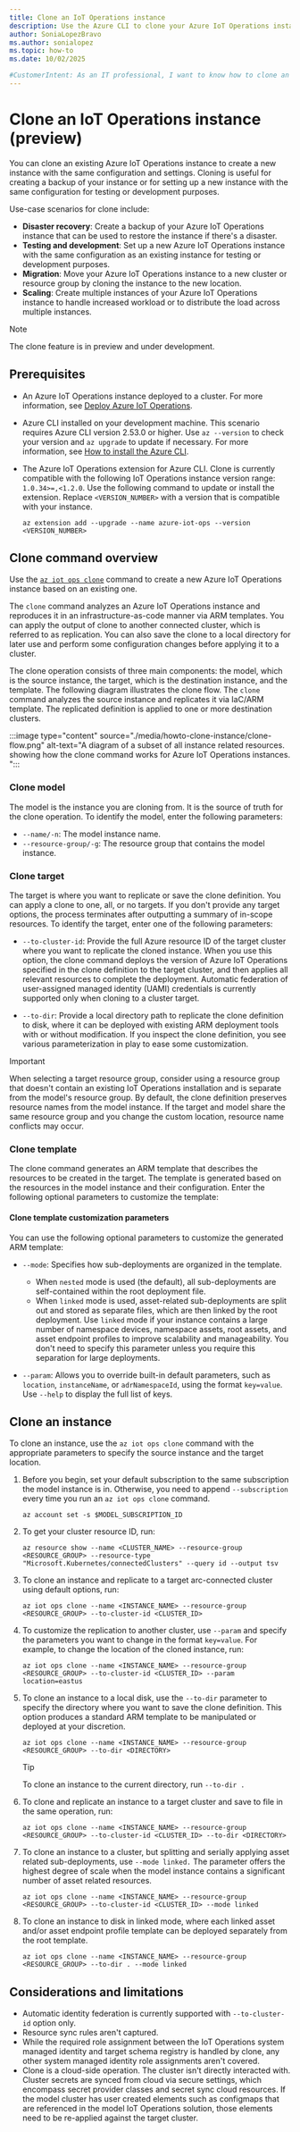 ```yaml
---
title: Clone an IoT Operations instance
description: Use the Azure CLI to clone your Azure IoT Operations instances.
author: SoniaLopezBravo
ms.author: sonialopez
ms.topic: how-to
ms.date: 10/02/2025

#CustomerIntent: As an IT professional, I want to know how to clone an IoT Operations instance so that I can create a copy of my existing instance for testing or backup purposes.
---
```


# Clone an IoT Operations instance (preview)

You can clone an existing Azure IoT Operations instance to create a new instance with the same configuration and settings. Cloning is useful for creating a backup of your instance or for setting up a new instance with the same configuration for testing or development purposes.

Use-case scenarios for clone include:

- **Disaster recovery**: Create a backup of your Azure IoT Operations instance that can be used to restore the instance if there's a disaster.
- **Testing and development**: Set up a new Azure IoT Operations instance with the same configuration as an existing instance for testing or development purposes.
- **Migration**: Move your Azure IoT Operations instance to a new cluster or resource group by cloning the instance to the new location.
- **Scaling**: Create multiple instances of your Azure IoT Operations instance to handle increased workload or to distribute the load across multiple instances.

> [!NOTE]
> The clone feature is in preview and under development.

## Prerequisites

* An Azure IoT Operations instance deployed to a cluster. For more information, see [Deploy Azure IoT Operations](./howto-deploy-iot-operations.md).

* Azure CLI installed on your development machine. This scenario requires Azure CLI version 2.53.0 or higher. Use `az --version` to check your version and `az upgrade` to update if necessary. For more information, see [How to install the Azure CLI](/cli/azure/install-azure-cli).

* The Azure IoT Operations extension for Azure CLI. Clone is currently compatible with the following IoT Operations instance version range: `1.0.34>=,<1.2.0`. Use the following command to update or install the extension. Replace `<VERSION_NUMBER>` with a version that is compatible with your instance.

    ```azurecli
    az extension add --upgrade --name azure-iot-ops --version <VERSION_NUMBER>
    ```

## Clone command overview

Use the [`az iot ops clone`](/cli/azure/iot/ops#az-iot-ops-clone) command to create a new Azure IoT Operations instance based on an existing one.

The `clone` command analyzes an Azure IoT Operations instance and reproduces it in an infrastructure-as-code manner via ARM templates. You can apply the output of clone to another connected cluster, which is referred to as replication. You can also save the clone to a local directory for later use and perform some configuration changes before applying it to a cluster.

The clone operation consists of three main components: the model, which is the source instance, the target, which is the destination instance, and the template. The following diagram illustrates the clone flow. The `clone` command analyzes the source instance and replicates it via IaC/ARM template. The replicated definition is applied to one or more destination clusters.

:::image type="content" source="./media/howto-clone-instance/clone-flow.png" alt-text="A diagram of a subset of all instance related resources. showing how the clone command works for Azure IoT Operations instances. ":::

### Clone model

The model is the instance you are cloning from. It is the source of truth for the clone operation. To identify the model, enter the following parameters:

- `--name/-n`: The model instance name.
- `--resource-group/-g`: The resource group that contains the model instance.

### Clone target

The target is where you want to replicate or save the clone definition. You can apply a clone to one, all, or no targets. If you don't provide any target options, the process terminates after outputting a summary of in-scope resources. To identify the target, enter one of the following parameters:

- `--to-cluster-id`: Provide the full Azure resource ID of the target cluster where you want to replicate the cloned instance. When you use this option, the clone command deploys the version of Azure IoT Operations specified in the clone definition to the target cluster, and then applies all relevant resources to complete the deployment. Automatic federation of user-assigned managed identity (UAMI) credentials is currently supported only when cloning to a cluster target.

- `--to-dir`: Provide a local directory path to replicate the clone definition to disk, where it can be deployed with existing ARM deployment tools with or without modification. If you inspect the clone definition, you see various parameterization in play to ease some customization.

> [!IMPORTANT]
> When selecting a target resource group, consider using a resource group that doesn't contain an existing IoT Operations installation and is separate from the model's resource group. By default, the clone definition preserves resource names from the model instance. If the target and model share the same resource group and you change the custom location, resource name conflicts may occur.

### Clone template

The clone command generates an ARM template that describes the resources to be created in the target. The template is generated based on the resources in the model instance and their configuration. Enter the following optional parameters to customize the template:

#### Clone template customization parameters

You can use the following optional parameters to customize the generated ARM template:

- `--mode`: Specifies how sub-deployments are organized in the template.  
  - When `nested` mode is used (the default), all sub-deployments are self-contained within the root deployment file.  
  - When `linked` mode is used, asset-related sub-deployments are split out and stored as separate files, which are then linked by the root deployment. Use `linked` mode if your instance contains a large number of namespace devices, namespace assets, root assets, and asset endpoint profiles to improve scalability and manageability. You don't need to specify this parameter unless you require this separation for large deployments.

- `--param`: Allows you to override built-in default parameters, such as `location`, `instanceName`, or `adrNamespaceId`, using the format `key=value`. Use `--help` to display the full list of keys. 

## Clone an instance

To clone an instance, use the `az iot ops clone` command with the appropriate parameters to specify the source instance and the target location.

1. Before you begin, set your default subscription to the same subscription the model instance is in. Otherwise, you need to append `--subscription` every time you run an `az iot ops clone` command.

    ```azurecli
    az account set -s $MODEL_SUBSCRIPTION_ID
    ```

1. To get your cluster resource ID, run:

    ```azurecli
    az resource show --name <CLUSTER_NAME> --resource-group <RESOURCE_GROUP> --resource-type "Microsoft.Kubernetes/connectedClusters" --query id --output tsv
    ```

1. To clone an instance and replicate to a target arc-connected cluster using default options, run:

    ```azurecli
    az iot ops clone --name <INSTANCE_NAME> --resource-group <RESOURCE_GROUP> --to-cluster-id <CLUSTER_ID> 
    ```

1. To customize the replication to another cluster, use `--param` and specify the parameters you want to change in the format `key=value`. For example, to change the location of the cloned instance, run:

    ```azurecli
    az iot ops clone --name <INSTANCE_NAME> --resource-group <RESOURCE_GROUP> --to-cluster-id <CLUSTER_ID> --param location=eastus
    ```

1. To clone an instance to a local disk, use the `--to-dir` parameter to specify the directory where you want to save the clone definition. This option produces a standard ARM template to be manipulated or deployed at your discretion.

    ```azurecli
    az iot ops clone --name <INSTANCE_NAME> --resource-group <RESOURCE_GROUP> --to-dir <DIRECTORY>
    ```

    > [!TIP]
    > To clone an instance to the current directory, run `--to-dir .`

1. To clone and replicate an instance to a target cluster and save to file in the same operation, run: 

    ```azurecli
    az iot ops clone --name <INSTANCE_NAME> --resource-group <RESOURCE_GROUP> --to-cluster-id <CLUSTER_ID> --to-dir <DIRECTORY>
    ```   

1. To clone an instance to a cluster, but splitting and serially applying asset related sub-deployments, use `--mode linked.` The parameter offers the highest degree of scale when the model instance contains a significant number of asset related resources.

    ```azurecli
    az iot ops clone --name <INSTANCE_NAME> --resource-group <RESOURCE_GROUP> --to-cluster-id <CLUSTER_ID> --mode linked
    ```

1. To clone an instance to disk in linked mode, where each linked asset and/or asset endpoint profile template can be deployed separately from the root template.

    ```azurecli
    az iot ops clone --name <INSTANCE_NAME> --resource-group <RESOURCE_GROUP> --to-dir . --mode linked
    ```

## Considerations and limitations

- Automatic identity federation is currently supported with `--to-cluster-id` option only.
- Resource sync rules aren't captured.
- While the required role assignment between the IoT Operations system managed identity and target schema registry is handled by clone, any other system managed identity role assignments aren't covered.
- Clone is a cloud-side operation. The cluster isn't directly interacted with. Cluster secrets are synced from cloud via secure settings, which encompass secret provider classes and secret sync cloud resources. If the model cluster has user created elements such as configmaps that are referenced in the model IoT Operations solution, those elements need to be re-applied against the target cluster.
